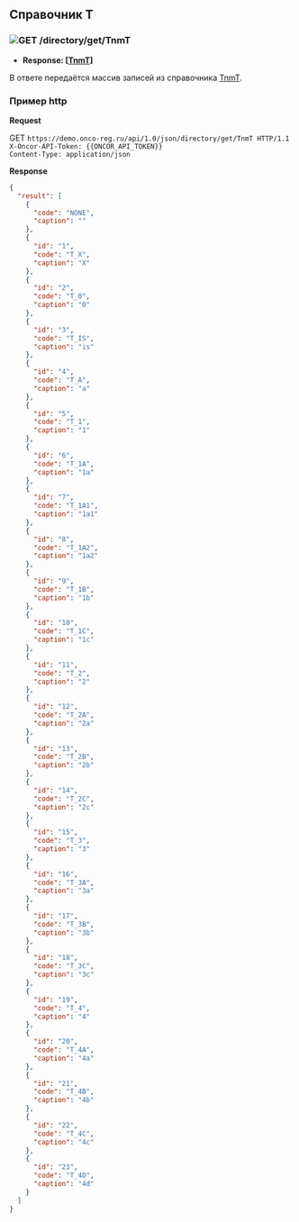 ## Справочник T

### ![GET](../../../../img/get.png) /directory/get/TnmT
* **Response: [[TnmT](../../../../types/types.md#com.siams.med.api.TnmT)]**

В ответе передаётся массив записей из справочника [TnmT](../../../../types/types.md#com.siams.med.api.TnmT).

### Пример http

**Request**

GET `https://demo.onco-reg.ru/api/1.0/json/directory/get/TnmT HTTP/1.1`  
`X-Oncor-API-Token: {{ONCOR_API_TOKEN}}`  
`Content-Type: application/json`

**Response**
```json
{
  "result": [
    {
      "code": "NONE",
      "caption": ""
    },
    {
      "id": "1",
      "code": "T_X",
      "caption": "X"
    },
    {
      "id": "2",
      "code": "T_0",
      "caption": "0"
    },
    {
      "id": "3",
      "code": "T_IS",
      "caption": "is"
    },
    {
      "id": "4",
      "code": "T_A",
      "caption": "a"
    },
    {
      "id": "5",
      "code": "T_1",
      "caption": "1"
    },
    {
      "id": "6",
      "code": "T_1A",
      "caption": "1a"
    },
    {
      "id": "7",
      "code": "T_1A1",
      "caption": "1a1"
    },
    {
      "id": "8",
      "code": "T_1A2",
      "caption": "1a2"
    },
    {
      "id": "9",
      "code": "T_1B",
      "caption": "1b"
    },
    {
      "id": "10",
      "code": "T_1C",
      "caption": "1c"
    },
    {
      "id": "11",
      "code": "T_2",
      "caption": "2"
    },
    {
      "id": "12",
      "code": "T_2A",
      "caption": "2a"
    },
    {
      "id": "13",
      "code": "T_2B",
      "caption": "2b"
    },
    {
      "id": "14",
      "code": "T_2C",
      "caption": "2c"
    },
    {
      "id": "15",
      "code": "T_3",
      "caption": "3"
    },
    {
      "id": "16",
      "code": "T_3A",
      "caption": "3a"
    },
    {
      "id": "17",
      "code": "T_3B",
      "caption": "3b"
    },
    {
      "id": "18",
      "code": "T_3C",
      "caption": "3c"
    },
    {
      "id": "19",
      "code": "T_4",
      "caption": "4"
    },
    {
      "id": "20",
      "code": "T_4A",
      "caption": "4a"
    },
    {
      "id": "21",
      "code": "T_4B",
      "caption": "4b"
    },
    {
      "id": "22",
      "code": "T_4C",
      "caption": "4c"
    },
    {
      "id": "23",
      "code": "T_4D",
      "caption": "4d"
    }
  ]
}
```

